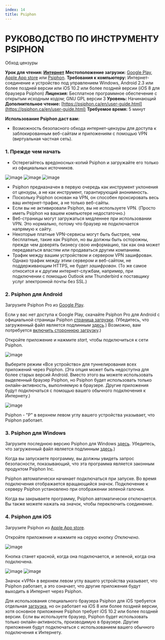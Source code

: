 ```yaml
---
index: 14
title: Psiphon
---
```

# РУКОВОДСТВО ПО ИНСТРУМЕНТУ PSIPHON 

Обход цензуры

**Урок для чтения: [Интернет](umbrella://communications/the-internet)** 
**Местоположение загрузки:** [Google Play](https://play.google.com/store/apps/details?id=com.psiphon3.subscription), [Apple App store](https://itunes.apple.com/us/app/psiphon/id1276263909?ls=1&mt=8) или [Psiphon](https://psiphon.ca/en/download.html). 
**Требования к компьютеру:** Интернет-соединение и устройство под управлением Windows, Android 2.3 или более поздней версии или iOS 10.2 или более поздней версии (iOS 8 для браузера Psiphon) 
**Лицензия:** Бесплатное программное обеспечение с открытым исходным кодом; GNU GPL версии 3
**Уровень:** Начинающий 
**Дополнительное чтение:** [https://psiphon.ca/en/user-guide.html](https://psiphon.ca/en/user-guide.html) 
**Требуемое время:** 5 минут

**Использование Psiphon даст вам:**
- Возможность безопасного обхода интернет-цензуры для доступа к заблокированным веб-сайтам и приложениям с помощью VPN (виртуальная частная сеть).

### 1. Прежде чем начать

- Остерегайтесь вредоносных-копий Psiphon и загружайте его только из официальных источников.

![image](tool_psiphon10.png)
![image](tool_psiphon11.png)
![image](tool_psiphon12.png)

- Psiphon предназначен в первую очередь как инструмент уклонения от цензуры, а не как инструмент, гарантирующий анонимность.
- Поскольку Psiphon основан на VPN, он способен проксировать весь ваш интернет-трафик, а не только веб-сайты.
- Если вы не активировали Psiphon, вы не используете VPN. (Просто иметь Psiphon на вашем компьютере недостаточно.)
- Веб-страницы могут загружаться медленнее при использовании VPN. Это нормально, потому что браузер не подключается напрямую к сайту.
- Некоторые платные VPN-сервисы могут быть быстрее, чем бесплатные, такие как Psiphon, но вы должны быть осторожны, прежде чем доверять бизнесу свою информацию, так как она может передаваться властям или продаваться другим компаниям.
- Трафик между вашим устройством и сервером VPN зашифрован. Однако трафик между этим сервером и веб-сайтом, не поддерживающим HTTPS, не будет *зашифрован*. (То же самое относится и к другим интернет-службам, например, при подключении с помощью Outlook или Thunderbird к поставщику услуг электронной почты без SSL.)

### 2. Psiphon для Android

Загрузите Psiphon Pro из [Google Play](https://play.google.com/store/apps/details?id=com.psiphon3.subscription).

Если у вас нет доступа к Google Play, скачайте Psiphon Pro для Android с официальной страницы Psiphon [страница загрузки](https://psiphon.ca/en/download.html?10Years). (Убедитесь, что загруженный файл является подлинным [здесь](https://psiphon.ca/en/faq.html#authentic-android).) Возможно, вам потребуется [включить стороннюю загрузку](https://psiphon.ca/en/faq.html#android-enable-sideloading).)

Откройте приложение и нажмите *start*, чтобы подключиться к сети Psiphon.

![image](tool_psiphon5.png)

Выберите режим «Все устройство» для туннелирования всех приложений через Psiphon. (Эта опция может быть недоступна для более старых версий Android. Вместо этого вы можете использовать выделенный браузер Psiphon, но Psiphon будет использовать только онлайн-активность, выполняемую в браузере. Другие приложения будут подключаться с помощью вашего обычного подключения к Интернету.)

![image](tool_psiphon6.png)

Psiphon - "P" в верхнем левом углу вашего устройства указывает, что Psiphon работает.

### 3. Psiphon для Windows

Загрузите последнюю версию Psiphon для Windows [здесь](https://psiphon.ca/en/download.html). Убедитесь, что загруженный файл является подлинным [здесь](https://psiphon.ca/en/faq.html#authentic-windows).)

Когда вы запускаете программу, вы должны увидеть запрос безопасности, показывающий, что эта программа является законным продуктом Psiphon Inc.

Psiphon автоматически начинает подключаться при запуске. Во время подключения отображается вращающийся значок. Подключение к серверу Psiphon установлено при отображении зеленой галочки.

Когда вы закрываете программу, Psiphon автоматически отключается. Вы также можете нажать на значок, чтобы переключить соединение.

### 4. Psiphon для iOS

Загрузите Psiphon из [Apple App store](https://itunes.apple.com/us/app/psiphon/id1276263909?ls=1&mt=8).

Откройте приложение и нажмите на серую кнопку *Отключено*.

![image](tool_psiphon7.png)

Кнопка станет красной, когда она подключается, и зеленой, когда она подключена.

![image](tool_psiphon8.png) ![image](tool_psiphon9.png)

Значок «VPN» в верхнем левом углу вашего устройства указывает, что Psiphon работает, а это означает, что другие приложения будут выходить в Интернет через Psiphon.

Для использования специального браузера Psiphon для iOS требуется отдельная [загрузка](https://itunes.apple.com/us/app/psiphon-browser/id1193362444?mt=8), но он работает на iOS 8 или более поздней версии, хотя основное приложение Psiphon требует iOS 10.2 или более поздней версии. Если вы используете браузер, Psiphon будет использовать только онлайн-активность, производимую в браузере. Другие приложения будут подключаться с использованием вашего обычного подключения к Интернету.
